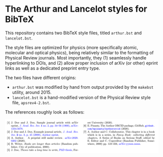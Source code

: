 The Arthur and Lancelot styles for BibTeX
=========================================

This repository contains two BibTeX style files, titled `arthur.bst` and `lancelot.bst`.

The style files are optimized for physics (more specifically atomic, molecular and optical physics), being relatively similar to the formatting of Physical Review journals. Most importantly, they (1) seamlessly handle hyperlinking to DOIs, and (2) allow proper inclusion of arXiv (or other) eprint links as well as a dedicated preprint entry type.

The two files have different origins:
 - `arthur.bst` was modified by hand from output provided by the `makebst` utility, around 2015.
 - `lancelot.bst` is a hand-modified version of the Physical Review style file, `apsrev4-2.bst`.

The references roughly look as follows:

[<img src="https://github.com/episanty/arthur.bst/blob/main/sample-lancelot.png?raw=true" width="900" title="Sample of references produced with lancelot.bst">](https://github.com/episanty/arthur.bst/blob/master/build/arthur.pdf)


